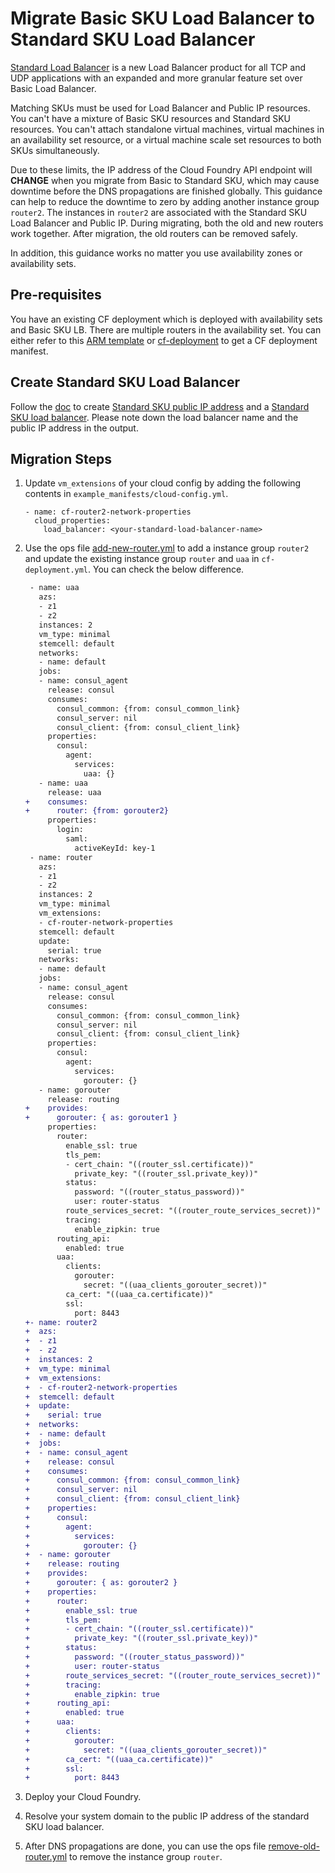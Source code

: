 # Migrate Basic SKU Load Balancer to Standard SKU Load Balancer

[Standard Load Balancer](https://docs.microsoft.com/en-us/azure/load-balancer/load-balancer-standard-overview) is a new Load Balancer product for all TCP and UDP applications with an expanded and more granular feature set over Basic Load Balancer.

Matching SKUs must be used for Load Balancer and Public IP resources. You can't have a mixture of Basic SKU resources and Standard SKU resources. You can't attach standalone virtual machines, virtual machines in an availability set resource, or a virtual machine scale set resources to both SKUs simultaneously.

Due to these limits, the IP address of the Cloud Foundry API endpoint will **CHANGE** when you migrate from Basic to Standard SKU, which may cause downtime before the DNS propagations are finished globally. This guidance can help to reduce the downtime to zero by adding another instance group `router2`. The instances in `router2` are associated with the Standard SKU Load Balancer and Public IP. During migrating, both the old and new routers work together. After migration, the old routers can be removed safely.

In addition, this guidance works no matter you use availability zones or availability sets.

## Pre-requisites

You have an existing CF deployment which is deployed with availability sets and Basic SKU LB. There are multiple routers in the availability set. You can either refer to this [ARM template](../../get-started/via-arm-templates/deploy-bosh-via-arm-templates.md) or [cf-deployment](https://github.com/cloudfoundry/cf-deployment) to get a CF deployment manifest.

## Create Standard SKU Load Balancer

Follow the [doc](../availability-zone/README.md#create-standard-sku-load-balancer) to create [Standard SKU public IP address](https://docs.microsoft.com/en-us/azure/virtual-network/virtual-network-public-ip-address) and a [Standard SKU load balancer](https://docs.microsoft.com/en-us/azure/load-balancer/load-balancer-standard-overview). Please note down the load balancer name and the public IP address in the output.

## Migration Steps

1. Update `vm_extensions` of your cloud config by adding the following contents in `example_manifests/cloud-config.yml`.
 
    ```
    - name: cf-router2-network-properties
      cloud_properties:
        load_balancer: <your-standard-load-balancer-name>
    ```
 
1. Use the ops file [add-new-router.yml](./add-new-router.yml) to add a instance group `router2` and update the existing instance group `router` and `uaa` in `cf-deployment.yml`. You can check the below difference.

    ```diff
     - name: uaa
       azs:
       - z1
       - z2
       instances: 2
       vm_type: minimal
       stemcell: default
       networks:
       - name: default
       jobs:
       - name: consul_agent
         release: consul
         consumes:
           consul_common: {from: consul_common_link}
           consul_server: nil
           consul_client: {from: consul_client_link}
         properties:
           consul:
             agent:
               services:
                 uaa: {}
       - name: uaa
         release: uaa
    +    consumes:
    +      router: {from: gorouter2}
         properties:
           login:
             saml:
               activeKeyId: key-1
     - name: router
       azs:
       - z1
       - z2
       instances: 2
       vm_type: minimal
       vm_extensions:
       - cf-router-network-properties
       stemcell: default
       update:
         serial: true
       networks:
       - name: default
       jobs:
       - name: consul_agent
         release: consul
         consumes:
           consul_common: {from: consul_common_link}
           consul_server: nil
           consul_client: {from: consul_client_link}
         properties:
           consul:
             agent:
               services:
                 gorouter: {}
       - name: gorouter
         release: routing
    +    provides:
    +      gorouter: { as: gorouter1 }
         properties:
           router:
             enable_ssl: true
             tls_pem:
             - cert_chain: "((router_ssl.certificate))"
               private_key: "((router_ssl.private_key))"
             status:
               password: "((router_status_password))"
               user: router-status
             route_services_secret: "((router_route_services_secret))"
             tracing:
               enable_zipkin: true
           routing_api:
             enabled: true
           uaa:
             clients:
               gorouter:
                 secret: "((uaa_clients_gorouter_secret))"
             ca_cert: "((uaa_ca.certificate))"
             ssl:
               port: 8443
    +- name: router2
    +  azs:
    +  - z1
    +  - z2
    +  instances: 2
    +  vm_type: minimal
    +  vm_extensions:
    +  - cf-router2-network-properties
    +  stemcell: default
    +  update:
    +    serial: true
    +  networks:
    +  - name: default
    +  jobs:
    +  - name: consul_agent
    +    release: consul
    +    consumes:
    +      consul_common: {from: consul_common_link}
    +      consul_server: nil
    +      consul_client: {from: consul_client_link}
    +    properties:
    +      consul:
    +        agent:
    +          services:
    +            gorouter: {}
    +  - name: gorouter
    +    release: routing
    +    provides:
    +      gorouter: { as: gorouter2 }
    +    properties:
    +      router:
    +        enable_ssl: true
    +        tls_pem:
    +        - cert_chain: "((router_ssl.certificate))"
    +          private_key: "((router_ssl.private_key))"
    +        status:
    +          password: "((router_status_password))"
    +          user: router-status
    +        route_services_secret: "((router_route_services_secret))"
    +        tracing:
    +          enable_zipkin: true
    +      routing_api:
    +        enabled: true
    +      uaa:
    +        clients:
    +          gorouter:
    +            secret: "((uaa_clients_gorouter_secret))"
    +        ca_cert: "((uaa_ca.certificate))"
    +        ssl:
    +          port: 8443
    ```

1. Deploy your Cloud Foundry.

1. Resolve your system domain to the public IP address of the standard SKU load balancer.

1. After DNS propagations are done, you can use the ops file [remove-old-router.yml](./remove-old-router.yml) to remove the instance group `router`.
